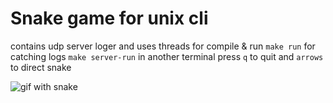 # Snake game for unix cli
contains udp server loger and uses threads
for compile & run ```make run```
for catching logs ```make server-run``` in another terminal
press ```q``` to quit and ```arrows``` to direct snake

![gif with snake](https://github.com/porfyr/snake_cli/blob/master/screen_capture.gif)